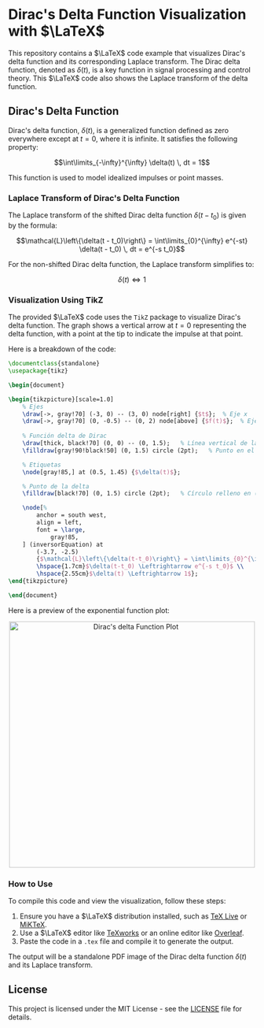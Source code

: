 
# Dirac's Delta Function Visualization with $\LaTeX$

This repository contains a $\LaTeX$ code example that visualizes Dirac's delta function and its corresponding Laplace transform. The Dirac delta function, denoted as $\delta(t)$, is a key function in signal processing and control theory. This $\LaTeX$ code also shows the Laplace transform of the delta function.

## Dirac's Delta Function

Dirac's delta function, $\delta(t)$, is a generalized function defined as zero everywhere except at $t = 0$, where it is infinite. It satisfies the following property:

```math
\int\limits_{-\infty}^{\infty} \delta(t) \, dt = 1
```

This function is used to model idealized impulses or point masses.

### Laplace Transform of Dirac's Delta Function

The Laplace transform of the shifted Dirac delta function $\delta(t - t_0)$ is given by the formula:

```math
\mathcal{L}\left\{\delta(t - t_0)\right\} = \int\limits_{0}^{\infty} e^{-st} \delta(t - t_0) \, dt = e^{-s t_0}
```

For the non-shifted Dirac delta function, the Laplace transform simplifies to:

```math
\delta(t) \Leftrightarrow 1
```

### Visualization Using TikZ

The provided $\LaTeX$ code uses the `TikZ` package to visualize Dirac's delta function. The graph shows a vertical arrow at $t = 0$ representing the delta function, with a point at the tip to indicate the impulse at that point.

Here is a breakdown of the code:

```latex
\documentclass{standalone}
\usepackage{tikz}

\begin{document}

\begin{tikzpicture}[scale=1.0]
    % Ejes
    \draw[->, gray!70] (-3, 0) -- (3, 0) node[right] {$t$};  % Eje x
    \draw[->, gray!70] (0, -0.5) -- (0, 2) node[above] {$f(t)$};  % Eje y
    
    % Función delta de Dirac
    \draw[thick, black!70] (0, 0) -- (0, 1.5);   % Línea vertical de la delta en x = 0
    \filldraw[gray!90!black!50] (0, 1.5) circle (2pt);   % Punto en el extremo de la delta

    % Etiquetas
    \node[gray!85,] at (0.5, 1.45) {$\delta(t)$};

    % Punto de la delta
    \filldraw[black!70] (0, 1.5) circle (2pt);   % Círculo relleno en (0, 1.5)

    \node[%
	    anchor = south west,
	    align = left,
	    font = \large,
            gray!85,
	] (inversorEquation) at 
        (-3.7, -2.5) 
        {$\mathcal{L}\left\{\delta(t-t_0)\right\} = \int\limits_{0}^{\infty}e^{-st}\delta(t-t_0)dt = e^{-s t_0}$ \\
        \hspace{1.7cm}$\delta(t-t_0) \Leftrightarrow e^{-s t_0}$ \\
        \hspace{2.55cm}$\delta(t) \Leftrightarrow 1$};
\end{tikzpicture}

\end{document}
```

Here is a preview of the exponential function plot:

<p align="center">
  <img src="" alt="Dirac's delta Function Plot" width="500"/>
</p>

### How to Use

To compile this code and view the visualization, follow these steps:
1. Ensure you have a $\LaTeX$ distribution installed, such as [TeX Live](https://www.tug.org/texlive/) or [MiKTeX](https://miktex.org/).
2. Use a $\LaTeX$ editor like [TeXworks](https://www.tug.org/texworks/) or an online editor like [Overleaf](https://www.overleaf.com/).
3. Paste the code in a `.tex` file and compile it to generate the output.

The output will be a standalone PDF image of the Dirac delta function $\delta(t)$ and its Laplace transform.

## License

This project is licensed under the MIT License - see the [LICENSE](https://github.com/Almanza-Conejo/classroomCode/tree/main?tab=MIT-1-ov-file) file for details.
